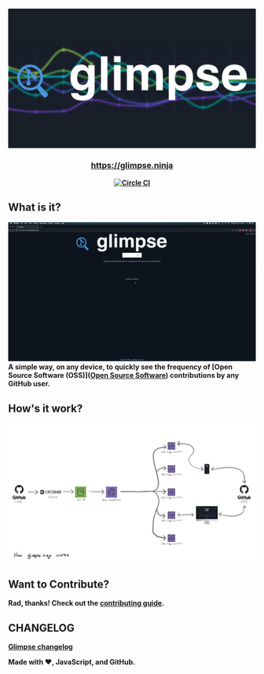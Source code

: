 ![logo](./media/glimpse-logo.png)
<h3 align="center"><b><a href="https://glimpse.ninja">https://glimpse.ninja</a></h3>

<p align="center">
  <a href="https://circleci.com/gh/cujarrett/glimpse/tree/master"><img alt="Circle CI" src="https://circleci.com/gh/cujarrett/glimpse/tree/master.svg?style=svg"></a>
</p>

## What is it?
![demo](./media/demo.gif)
A simple way, on any device, to quickly see the frequency of [Open Source Software (OSS)]([Open Source Software](https://en.wikipedia.org/wiki/Open-source_software)) contributions by any GitHub user.

## How's it work?
![design](./media/architecture.jpg)

## Want to Contribute?
Rad, thanks! Check out the [contributing guide](./CONTRIBUTING.md).

## CHANGELOG
[Glimpse changelog](./CHANGELOG.md)

Made with :heart:, JavaScript, and GitHub.

